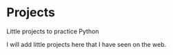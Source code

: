 # Projects
Little projects to practice Python

I will add little projects here that I have seen on the web.

